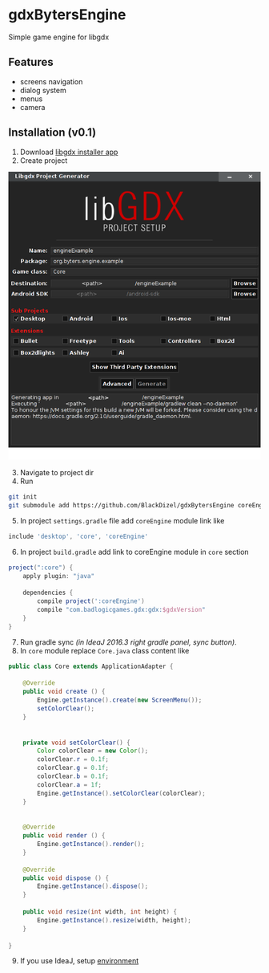 # gdxBytersEngine
Simple game engine for libgdx 
## Features
- screens navigation
- dialog system
- menus
- camera
## Installation (v0.1)
1. Download [libgdx installer app](https://libgdx.badlogicgames.com/download.html)
2. Create project

![setup app gui exmaple](/img/libgdx-setup.png)

3. Navigate to project dir
4. Run
```sh
git init
git submodule add https://github.com/BlackDizel/gdxBytersEngine coreEngine
```
5. In project `settings.gradle` file add `coreEngine` module link like
```groovy
include 'desktop', 'core', 'coreEngine'
```
6. In project `build.gradle` add link to coreEngine module in `core` section
```groovy
project(":core") {
    apply plugin: "java"

    dependencies {
        compile project(':coreEngine')
        compile "com.badlogicgames.gdx:gdx:$gdxVersion"
    }
}
```
7. Run gradle sync _(in IdeaJ 2016.3 right gradle panel, sync button)_.
8. In `core` module replace `Core.java` class content like
```java
public class Core extends ApplicationAdapter {

	@Override
	public void create () {
		Engine.getInstance().create(new ScreenMenu());
		setColorClear();
	}


	private void setColorClear() {
		Color colorClear = new Color();
		colorClear.r = 0.1f;
		colorClear.g = 0.1f;
		colorClear.b = 0.1f;
		colorClear.a = 1f;
		Engine.getInstance().setColorClear(colorClear);
	}


	@Override
	public void render () {
		Engine.getInstance().render();
	}
	
	@Override
	public void dispose () {
		Engine.getInstance().dispose();
	}

	public void resize(int width, int height) {
		Engine.getInstance().resize(width, height);
	}

}
```
9. If you use IdeaJ, setup [environment](https://github.com/libgdx/libgdx/wiki/Gradle-and-Intellij-IDEA)
